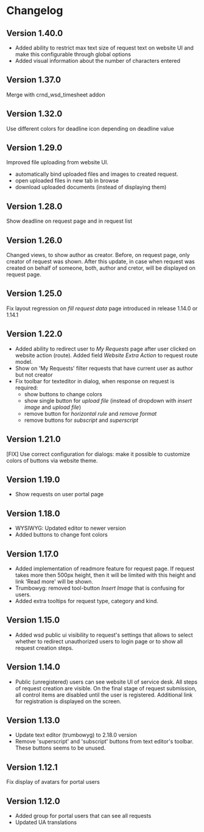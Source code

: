 # Changelog

## Version 1.40.0

- Added ability to restrict max text size of request text on website UI and
    make this configurable through global options
- Added visual information about the number of characters entered


## Version 1.37.0

Merge with crnd_wsd_timesheet addon


## Version 1.32.0

Use different colors for deadline icon depending on deadline value


## Version 1.29.0

Improved file uploading from website UI.
- automatically bind uploaded files and images to created request.
- open uploaded files in new tab in browse
- download uploaded documents (instead of displaying them)



## Version 1.28.0

Show deadline on request page and in request list


## Version 1.26.0

Changed views, to show author as creator.
Before, on request page, only creator of request was shown.
After this update, in case when request was created on behalf of someone,
both, author and cretor, will be displayed on request page.


## Version 1.25.0

Fix layout regression on *fill request data* page introduced in release 1.14.0 or 1.14.1


## Version 1.22.0

- Added ability to redirect user to *My Requests* page after
  user clicked on website action (route).
  Added field *Website Extra Action* to request route model.
- Show on 'My Requests' filter requests that have current
  user as author but not creator
- Fix toolbar for texteditor in dialog, when response on request is required:
    - show buttons to change colors
    - show single button for *upload file*
      (instead of dropdown with *insert image* and *upload file*)
    - remove button for *horizontal rule* and *remove format*
    - remove buttons for *subscript* and *superscript*


## Version 1.21.0

[FIX] Use correct configuration for dialogs: make it possible to customize
colors of buttons via website theme.


## Version 1.19.0

- Show requests on user portal page


## Version 1.18.0

- WYSIWYG: Updated editor to newer version
- Added buttons to change font colors


## Version 1.17.0

- Added implementation of readmore feature for request page.
  If request takes more then 500px height,
  then it will be limited with this height and link 'Read more' will be shown.
- Trumbowyg: removed tool-button *Insert Image* that is confusing for users.
- Added extra tooltips for request type, category and kind.


## Version 1.15.0

- Added wsd public ui visibility to request's settings that allows to select whether to redirect unauthorized users to
login page or to show all request creation steps.


## Version 1.14.0

- Public (unregistered) users can see website UI of service desk.
  All steps of request creation are visible.
  On the final stage of request submission, all control items are disabled until the user is registered.
  Additional link for registration is displayed on the screen.


## Version 1.13.0

- Update text editor (trumbowyg) to 2.18.0 version
- Remove 'superscript' and 'subscript' buttons from text editor's toolbar.
  These buttons seems to be unused.


## Version 1.12.1

Fix display of avatars for portal users


## Version 1.12.0

- Added group for portal users that can see all requests
- Updated UA translations


